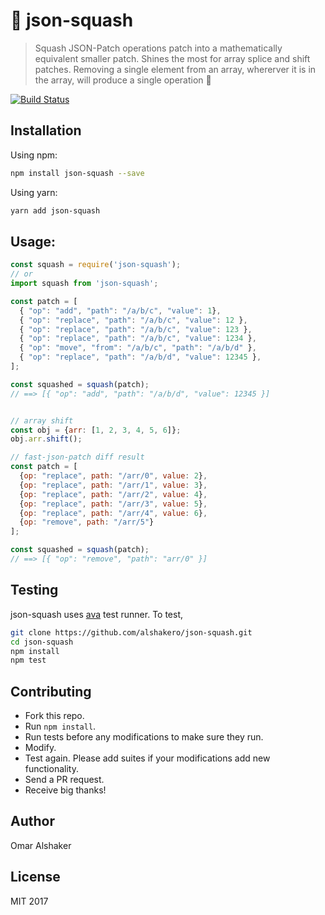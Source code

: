 # 🎃 json-squash

> Squash JSON-Patch operations patch into a mathematically equivalent smaller patch. Shines the most for array splice and shift patches. Removing a single element from an array, whererver it is in the array, will produce a single operation 🙌

[![Build Status](https://travis-ci.org/alshakero/json-squash.svg?branch=master)](https://travis-ci.org/alshakero/json-squash)

## Installation

Using npm:
```sh
npm install json-squash --save
```

Using yarn:
```sh
yarn add json-squash
```


## Usage:

```js
const squash = require('json-squash');
// or
import squash from 'json-squash';

const patch = [
  { "op": "add", "path": "/a/b/c", "value": 1},
  { "op": "replace", "path": "/a/b/c", "value": 12 },
  { "op": "replace", "path": "/a/b/c", "value": 123 },
  { "op": "replace", "path": "/a/b/c", "value": 1234 },
  { "op": "move", "from": "/a/b/c", "path": "/a/b/d" },
  { "op": "replace", "path": "/a/b/d", "value": 12345 },
];

const squashed = squash(patch);
// ==> [{ "op": "add", "path": "/a/b/d", "value": 12345 }]


// array shift
const obj = {arr: [1, 2, 3, 4, 5, 6]};
obj.arr.shift();

// fast-json-patch diff result
const patch = [
  {op: "replace", path: "/arr/0", value: 2},
  {op: "replace", path: "/arr/1", value: 3},
  {op: "replace", path: "/arr/2", value: 4},
  {op: "replace", path: "/arr/3", value: 5},
  {op: "replace", path: "/arr/4", value: 6},
  {op: "remove", path: "/arr/5"}
];

const squashed = squash(patch);
// ==> [{ "op": "remove", "path": "arr/0" }]
```

## Testing

json-squash uses [ava](https://github.com/avajs/ava) test runner. To test,
```sh
git clone https://github.com/alshakero/json-squash.git
cd json-squash
npm install
npm test
```

## Contributing

- Fork this repo.
- Run `npm install`.
- Run tests before any modifications to make sure they run.
- Modify.
- Test again. Please add suites if your modifications add new functionality.
- Send a PR request.
- Receive big thanks!

## Author

Omar Alshaker

## License
MIT 2017
